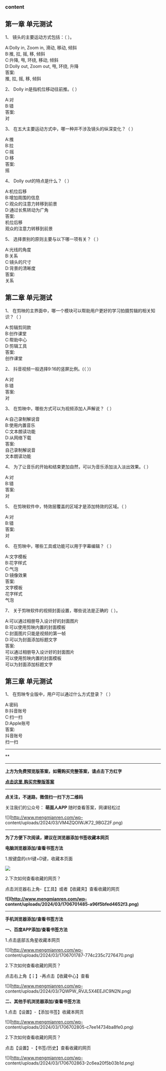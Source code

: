 ### content

## 第一章 单元测试

1、 镜头的主要运动方式包括：（ ）。

A:Dolly in, Zoom in, 滑动, 移动, 倾斜  
B:推, 拉, 摇, 移, 倾斜  
C:升降, 甩, 环绕, 移动, 倾斜  
D:Dolly out, Zoom out, 甩, 环绕, 升降  
答案:  
推, 拉, 摇, 移, 倾斜

2、 Dolly in是指机位移动往前推。（ ）

A:对  
B:错  
答案:  
对

3、 在五大主要运动方式中，哪一种并不涉及镜头的纵深变化？（ ）

A:推  
B:拉  
C:摇  
D:移  
答案:  
摇

4、 Dolly out的特点是什么？（ ）

A:机位后移  
B:增加周围的信息  
C:观众的注意力转移到前景  
D:通过长焦转动为广角  
答案:  
机位后移  
观众的注意力转移到前景

5、 选择景别的原则主要与以下哪一项有关？（ ）

A:光线的角度  
B:关系  
C:镜头的尺寸  
D:背景的清晰度  
答案:  
关系

## 第二章 单元测试

1、 在剪映的主界面中，哪一个模块可以帮助用户更好的学习拍摄剪辑的相关知识？（ ）

A:剪辑剪同款  
B:创作课堂  
C:帮助中心  
D:剪辑工具  
答案:  
创作课堂

2、 抖音视频一般选择9:16的竖屏比例。(（ ）)

A:对  
B:错  
答案:  
对

3、 在剪映中，哪些方式可以为视频添加人声解说？（ ）

A:自己录制解说音  
B:使用内置音乐  
C:文本朗读功能  
D:从网络下载  
答案:  
自己录制解说音  
文本朗读功能

4、 为了让音乐的开始和结束更加自然，可以为音乐添加淡入淡出效果。（ ）

A:对  
B:错  
答案:  
对

5、 在剪映软件中，特效层覆盖的区域才是添加特效的区域。（ ）

A:对  
B:错  
答案:  
对

6、 在剪映中，哪些工具或功能可以用于字幕编辑？（ ）

A:文字模板  
B:花字样式  
C:气泡  
D:镜像效果  
答案:  
文字模板  
花字样式  
气泡

7、 关于剪映软件的视频封面设置，哪些说法是正确的（ ）。

A:可以通过相册导入设计好的封面图片  
B:可以使用剪映内置的封面模板  
C:封面图片只能是视频的第一帧  
D:可以为封面添加标题文字  
答案:  
可以通过相册导入设计好的封面图片  
可以使用剪映内置的封面模板  
可以为封面添加标题文字

## 第三章 单元测试

1、 在剪映专业版中，用户可以通过什么方式登录？（ ）

A:密码  
B:抖音账号  
C:扫一扫  
D:Apple账号  
答案:  
抖音账号  
扫一扫

* * *

**

* * *

**上方为免费预览版答案，如需购买完整答案，请点击下方红字**

[**点击这里,购买完整版答案**](http://www.mengmianren.com/zhihuishu2020x/52417.html)

* * *

**点关注，不迷路，微信扫一扫下方二维码**

关注我们的公众号： **萌面人APP** 随时查看答案，网课轻松过

![](http://www.mengmianren.com/wp-
content/uploads/2024/03/VM4ZQOIWJK72_9BGZ2F.png)

* * *

**为了方便下次阅读，建议在浏览器添加书签收藏本网页**

**电脑浏览器添加/查看书签方法**

1.按键盘的ctrl键+D键，收藏本页面

![](http://www.mengmianren.com/wp-content/uploads/2024/03/AF9T_JKKHAJN.png)

2.下次如何查看收藏的网页？

点击浏览器右上角-【工具】或者【收藏夹】查看收藏的网页

**![](http://www.mengmianren.com/wp-
content/uploads/2024/03/1706701485-a96f5bfed4652f3.png)**

* * *

**手机浏览器添加/查看书签方法**

**一、百度APP添加/查看书签方法**

1.点击底部五角星收藏本网页

![](http://www.mengmianren.com/wp-
content/uploads/2024/03/1706701787-774c235c7276470.png)

2.下次如何查看收藏的网页？

点击右上角【┇】-再点击【收藏中心】查看

![](http://www.mengmianren.com/wp-
content/uploads/2024/03/7QWPW_RVJL5X4EEJIC9N2N.png)

**二、其他手机浏览器添加/查看书签方法**

1.点击【设置】-【添加书签】收藏本网页

![](http://www.mengmianren.com/wp-
content/uploads/2024/03/1706702805-c7ee14734ba8fe0.png)

2.下次如何查看收藏的网页？

点击【设置】-【书签/历史】查看收藏的网页

![](http://www.mengmianren.com/wp-
content/uploads/2024/03/1706702863-2c6ea20f5b03b1d.png)

